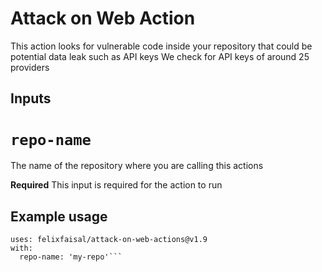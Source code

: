 # Attack on Web Action

This action looks for vulnerable code inside your repository that could be potential data leak such as API keys 
We check for API keys of around 25 providers 

## Inputs

# `repo-name`
The name of the repository where you are calling this actions 

**Required** This input is required for the action to run

## Example usage

```
uses: felixfaisal/attack-on-web-actions@v1.9
with:
  repo-name: 'my-repo'```
